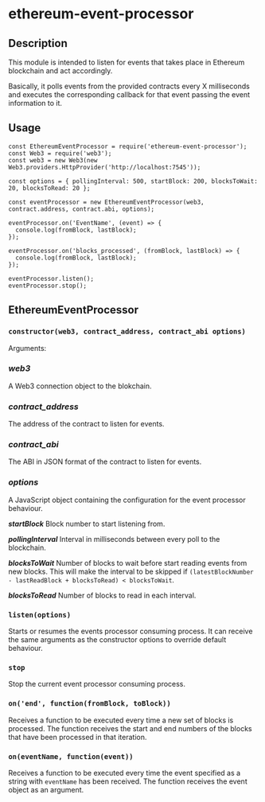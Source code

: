   
# ethereum-event-processor

## Description

This module is intended to listen for events that takes place in Ethereum blockchain and act accordingly.

Basically, it polls events from the provided contracts every X milliseconds and executes the corresponding callback for that event passing the event information to it.

## Usage

  ```
  const EthereumEventProcessor = require('ethereum-event-processor');
  const Web3 = require('web3');
  const web3 = new Web3(new Web3.providers.HttpProvider('http://localhost:7545'));

  const options = { pollingInterval: 500, startBlock: 200, blocksToWait: 20, blocksToRead: 20 };
    
  const eventProcessor = new EthereumEventProcessor(web3, contract.address, contract.abi, options);

  eventProcessor.on('EventName', (event) => {
    console.log(fromBlock, lastBlock); 
  });

  eventProcessor.on('blocks_processed', (fromBlock, lastBlock) => {
    console.log(fromBlock, lastBlock); 
  });

  eventProcessor.listen();
  eventProcessor.stop();
  ```

## **EthereumEventProcessor**

### `constructor(web3, contract_address, contract_abi options)`

Arguments:

### ***web3*** 

A Web3 connection object to the blokchain.

### ***contract_address***

The address of the contract to listen for events.

### ***contract_abi***

The ABI in JSON format of the contract to listen for events.

### ***options***

A JavaScript object containing the configuration for the event processor behaviour.

***startBlock***  Block number to start listening from.

***pollingInterval*** Interval in milliseconds between every poll to the blockchain.

***blocksToWait*** Number of blocks to wait before start reading events from new blocks. This will make the interval to be skipped if `(latestBlockNumber - lastReadBlock + blocksToRead) < blocksToWait`.

***blocksToRead*** Number of blocks to read in each interval.

### `listen(options)`

Starts or resumes the events processor consuming process. It can receive the same arguments as the constructor options to override default behaviour.

### `stop`

Stop the current event processor consuming process.

### `on('end', function(fromBlock, toBlock))`

Receives a function to be executed every time a new set of blocks is processed. The function receives the start and end numbers of the blocks that have been processed in that iteration.

### `on(eventName, function(event))`

Receives a function to be executed every time the event specified as a string with `eventName` has been received. The function receives the event object as an argument.

